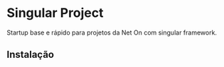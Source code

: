# Singular Project
Startup base e rápido para projetos da Net On com singular framework. 
## Instalação

```composer create-project singular/singular-project nomedoprojeto --stability=dev

